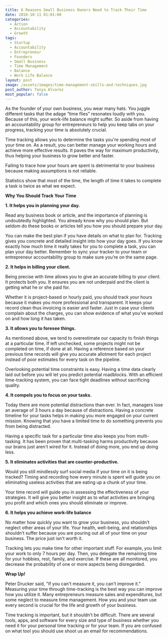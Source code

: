 ```yaml
---
title: 6 Reasons Small Business Owners Need to Track Their Time
date: 2018-10-11 01:01:00
categories:
  - Action
  - Accountability
  - Growth
tags:
  - Startup
  - Accountability
  - Entrepreneur
  - Founders
  - Small Business
  - Time Management
  - Balance
  - Work Life Balance
layout: post
image: /assets/images/time-management-skills-and-techniques.jpg
post_author: Tanya Alvarez
most_popular: false
---
```


As the founder of your own business, you wear many hats. You juggle different tasks that the adage “time flies” resonates loudly with you. Because of this, your work-life balance might suffer. So aside from having an accountability group for entrepreneurs to help you keep tabs on your progress, tracking your time is absolutely crucial.

Time tracking allows you to determine the tasks you're spending most of your time on. As a result, you can better manage your working hours and achieve more effective results. It paves the way for maximum productivity, thus helping your business to grow better and faster.

Failing to trace how your hours are spent is detrimental to your business because making assumptions is not reliable.

Statistics show that most of the time, the length of time it takes to complete a task is twice as what we expect.

**Why You Should Track Your Time**

**1. It helps you in planning your day.**

Read any business book or article, and the importance of planning is undoubtedly highlighted. You already know why you should plan. But seldom do these books or articles tell you how you should prepare your day.

You can make the best plan if you have details on what to plan for. Tracking gives you concrete and detailed insight into how your day goes. If you know exactly how much time it really takes for you to complete a task, you can plan your day better. Remember to sync your tracker to your team or entrepreneur accountability group to make sure you’re on the same page.

**2. It helps in billing your client.**

Being precise with time allows you to give an accurate billing to your client. It protects both you. It ensures you are not underpaid and the client is getting what he or she paid for.

Whether it is project-based or hourly paid, you should track your hours because it makes you more professional and transparent. It keeps your record clean thus invoicing is easier and faster. Just in case your clients complain about the charges, you can show evidence of what you've worked on and how long it has taken.

**3. It allows you to foresee things.**

As mentioned above, we tend to overestimate our capacity to finish things at a particular time. If left unchecked, some projects might not be completed on time, if done at all. Having a reference based on your previous time records will give you accurate allotment for each project instead of poor estimates for every task on the pipeline.

Overlooking potential time constraints is easy. Having a time data clearly laid out before you will let you predict potential roadblocks. With an efficient time-tracking system, you can face tight deadlines without sacrificing quality.

**4. It compels you to focus on your tasks.**

Today there are more potential distractions than ever. In fact, managers lose an average of 3 hours a day because of distractions. Having a concrete timeline for your tasks helps in making you more engaged on your current mission. Knowing that you have a limited time to do something prevents you from being distracted.

Having a specific task for a particular time also keeps you from multi-tasking. It has been proven that multi-tasking harms productivity because our brains just aren't wired for it. Instead of doing more, you end up doing less.

**5. It eliminates activities that are counter-productive.**

Would you still mindlessly surf social media if your time on it is being tracked? Timing and recording how every minute is spent will guide you on eliminating useless activities that are eating up a chunk of your time.

Your time record will guide you in assessing the effectiveness of your strategies. It will give you better insight as to what activities are bringing you profit and which ones you should eliminate or improve.

**6. It helps you achieve work-life balance**

No matter how quickly you want to grow your business, you shouldn’t neglect other areas of your life. Your health, well-being, and relationships shouldn’t suffer because you are pouring out all of your time on your business. The price just isn't worth it.

Tracking lets you make time for other important stuff. For example, you limit your work to only 7 hours per day. Then, you delegate the remaining time for your hobbies, rest, family, and exercise. If these are all monitored, you decrease the probability of one or more aspects being disregarded.

**Wrap Up!**

Peter Drucker said, "If you can't measure it, you can't improve it." Measuring your time through time-tracking is the best way you can improve how you utilize it. Many entrepreneurs measure sales and expenditures, but some neglect to measure time management. How you and your team use every second is crucial for the life and growth of your business.

Time tracking is important, but it shouldn’t be difficult. There are several tools, apps, and software for every size and type of business whether you need it for your personal time tracking or for your team. If you are confused on what tool you should use shoot us an email for recommendations.